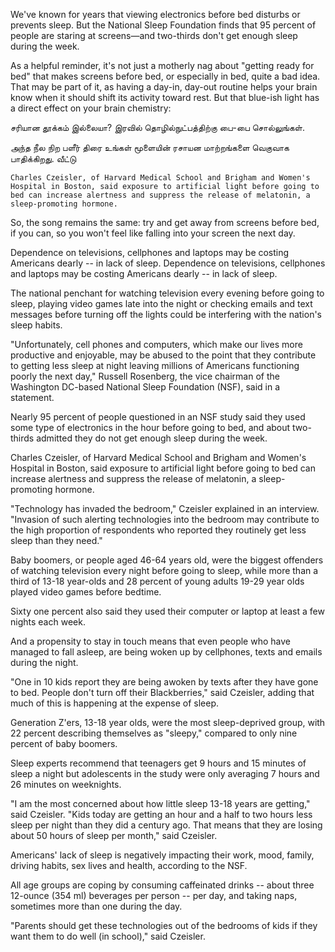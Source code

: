 We've known for years that viewing electronics before bed disturbs or prevents sleep. But the National Sleep Foundation finds that 95 percent of people are staring at screens—and two-thirds don't get enough sleep during the week.

As a helpful reminder, it's not just a motherly nag about "getting ready for bed" that makes screens before bed, or especially in bed, quite a bad idea. That may be part of it, as having a day-in, day-out routine helps your brain know when it should shift its activity toward rest. But that blue-ish light has a direct effect on your brain chemistry:

சரியான தூக்கம் இல்லையா? இரவில் தொழில்நுட்பத்திற்கு பை-பை சொல்லுங்கள்.

அந்த நீல நிற பளீர் திரை உங்கள் மூளையின் ரசாயன மாற்றங்களை வெகுவாக பாதிக்கிறது. 
வீட்டு


    Charles Czeisler, of Harvard Medical School and Brigham and Women's Hospital in Boston, said exposure to artificial light before going to bed can increase alertness and suppress the release of melatonin, a sleep-promoting hormone.

So, the song remains the same: try and get away from screens before bed, if you can, so you won't feel like falling into your screen the next day.




 Dependence on televisions, cellphones and laptops may be costing Americans dearly -- in lack of sleep.
  Dependence on televisions, cellphones and laptops may be costing Americans dearly -- in lack of sleep.

The national penchant for watching television every evening before going to sleep, playing video games late into the night or checking emails and text messages before turning off the lights could be interfering with the nation's sleep habits.

"Unfortunately, cell phones and computers, which make our lives more productive and enjoyable, may be abused to the point that they contribute to getting less sleep at night leaving millions of Americans functioning poorly the next day," Russell Rosenberg, the vice chairman of the Washington DC-based National Sleep Foundation (NSF), said in a statement.

Nearly 95 percent of people questioned in an NSF study said they used some type of electronics in the hour before going to bed, and about two-thirds admitted they do not get enough sleep during the week.

Charles Czeisler, of Harvard Medical School and Brigham and Women's Hospital in Boston, said exposure to artificial light before going to bed can increase alertness and suppress the release of melatonin, a sleep-promoting hormone.

"Technology has invaded the bedroom," Czeisler explained in an interview. "Invasion of such alerting technologies into the bedroom may contribute to the high proportion of respondents who reported they routinely get less sleep than they need."

Baby boomers, or people aged 46-64 years old, were the biggest offenders of watching television every night before going to sleep, while more than a third of 13-18 year-olds and 28 percent of young adults 19-29 year olds played video games before bedtime.

Sixty one percent also said they used their computer or laptop at least a few nights each week.

And a propensity to stay in touch means that even people who have managed to fall asleep, are being woken up by cellphones, texts and emails during the night.

"One in 10 kids report they are being awoken by texts after they have gone to bed. People don't turn off their Blackberries," said Czeisler, adding that much of this is happening at the expense of sleep.

Generation Z'ers, 13-18 year olds, were the most sleep-deprived group, with 22 percent describing themselves as "sleepy," compared to only nine percent of baby boomers.

Sleep experts recommend that teenagers get 9 hours and 15 minutes of sleep a night but adolescents in the study were only averaging 7 hours and 26 minutes on weeknights.

"I am the most concerned about how little sleep 13-18 years are getting," said Czeisler. "Kids today are getting an hour and a half to two hours less sleep per night than they did a century ago. That means that they are losing about 50 hours of sleep per month," said Czeisler.

Americans' lack of sleep is negatively impacting their work, mood, family, driving habits, sex lives and health, according to the NSF.

All age groups are coping by consuming caffeinated drinks -- about three 12-ounce (354 ml) beverages per person -- per day, and taking naps, sometimes more than one during the day.

"Parents should get these technologies out of the bedrooms of kids if they want them to do well (in school)," said Czeisler.